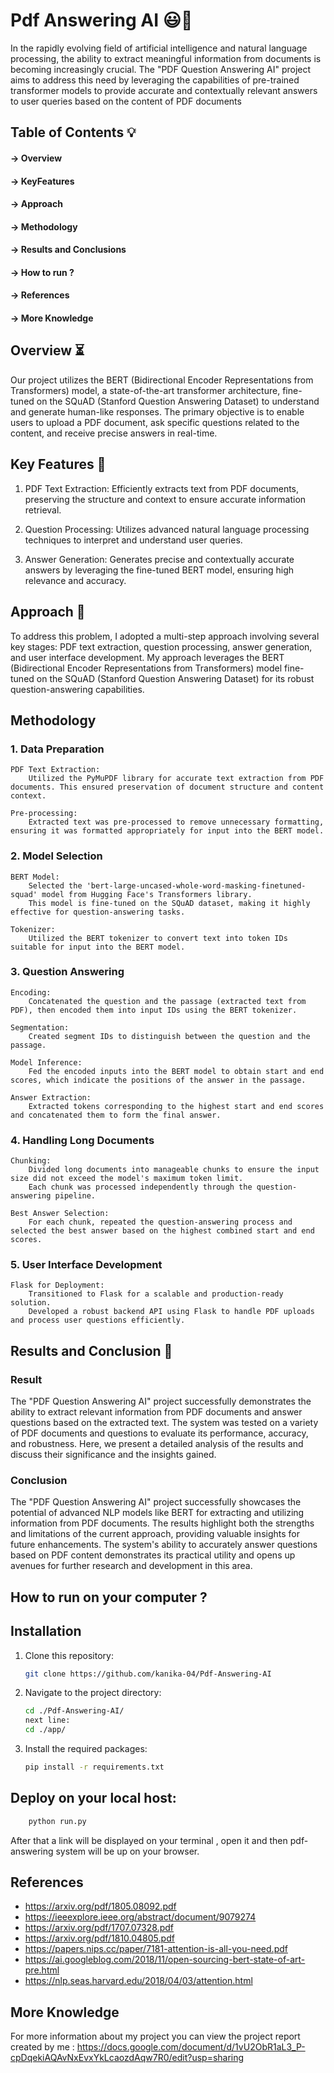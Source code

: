 
# Pdf Answering AI 😃🌟

In the rapidly evolving field of artificial intelligence and natural language processing, the ability to extract meaningful information from documents is becoming increasingly crucial. The "PDF Question Answering AI" project aims to address this need by leveraging the capabilities of pre-trained transformer models to provide accurate and contextually relevant answers to user queries based on the content of PDF documents


## Table of Contents 💡
#### -> Overview
#### -> KeyFeatures
#### -> Approach
#### -> Methodology
#### -> Results and Conclusions
#### -> How to run ?
#### -> References
#### -> More Knowledge 
## Overview ⏳
Our project utilizes the BERT (Bidirectional Encoder Representations from Transformers) model, a state-of-the-art transformer architecture, fine-tuned on the SQuAD (Stanford Question Answering Dataset) to understand and generate human-like responses. The primary objective is to enable users to upload a PDF document, ask specific questions related to the content, and receive precise answers in real-time.
## Key Features 🎲
1)  PDF Text Extraction: Efficiently extracts text from PDF documents, preserving the structure and context to ensure accurate information retrieval.

2)  Question Processing: Utilizes advanced natural language processing techniques to interpret and understand user queries.

3) Answer Generation: Generates precise and contextually accurate answers by leveraging the fine-tuned BERT model, ensuring high relevance and accuracy.


## Approach 🎩
To address this problem, I adopted a multi-step approach involving several key stages: PDF text extraction, question processing, answer generation, and user interface development. My approach leverages the BERT (Bidirectional Encoder Representations from Transformers) model fine-tuned on the SQuAD (Stanford Question Answering Dataset) for its robust question-answering capabilities.


## Methodology
### 1. Data Preparation

    PDF Text Extraction:
        Utilized the PyMuPDF library for accurate text extraction from PDF documents. This ensured preservation of document structure and content context.

    Pre-processing:
        Extracted text was pre-processed to remove unnecessary formatting, ensuring it was formatted appropriately for input into the BERT model.

### 2. Model Selection

    BERT Model:
        Selected the 'bert-large-uncased-whole-word-masking-finetuned-squad' model from Hugging Face's Transformers library.
        This model is fine-tuned on the SQuAD dataset, making it highly effective for question-answering tasks.

    Tokenizer:
        Utilized the BERT tokenizer to convert text into token IDs suitable for input into the BERT model.

### 3. Question Answering

    Encoding:
        Concatenated the question and the passage (extracted text from PDF), then encoded them into input IDs using the BERT tokenizer.

    Segmentation:
        Created segment IDs to distinguish between the question and the passage.

    Model Inference:
        Fed the encoded inputs into the BERT model to obtain start and end scores, which indicate the positions of the answer in the passage.

    Answer Extraction:
        Extracted tokens corresponding to the highest start and end scores and concatenated them to form the final answer.

### 4. Handling Long Documents

    Chunking:
        Divided long documents into manageable chunks to ensure the input size did not exceed the model's maximum token limit.
        Each chunk was processed independently through the question-answering pipeline.

    Best Answer Selection:
        For each chunk, repeated the question-answering process and selected the best answer based on the highest combined start and end scores.

### 5. User Interface Development

    Flask for Deployment:
        Transitioned to Flask for a scalable and production-ready solution.
        Developed a robust backend API using Flask to handle PDF uploads and process user questions efficiently.

## Results and Conclusion 🌻
### Result 
The "PDF Question Answering AI" project successfully demonstrates the ability to extract relevant information from PDF documents and answer questions based on the extracted text. The system was tested on a variety of PDF documents and questions to evaluate its performance, accuracy, and robustness. Here, we present a detailed analysis of the results and discuss their significance and the insights gained.
### Conclusion
The "PDF Question Answering AI" project successfully showcases the potential of advanced NLP models like BERT for extracting and utilizing information from PDF documents. The results highlight both the strengths and limitations of the current approach, providing valuable insights for future enhancements. The system's ability to accurately answer questions based on PDF content demonstrates its practical utility and opens up avenues for further research and development in this area.

## How to run on your computer ?
## Installation

1. Clone this repository:
    ```bash
   git clone https://github.com/kanika-04/Pdf-Answering-AI
    ```
2. Navigate to the project directory:
    ```bash
    cd ./Pdf-Answering-AI/
    next line:
    cd ./app/
    ```
3. Install the required packages:
    ```bash
    pip install -r requirements.txt

    ```
## Deploy on your local host:
```bash
    python run.py

```
After that a link will be displayed on your terminal , open it and then pdf-answering system will be up on your browser.
## References
- https://arxiv.org/pdf/1805.08092.pdf
- https://ieeexplore.ieee.org/abstract/document/9079274
- https://arxiv.org/pdf/1707.07328.pdf
- https://arxiv.org/pdf/1810.04805.pdf
- https://papers.nips.cc/paper/7181-attention-is-all-you-need.pdf
- https://ai.googleblog.com/2018/11/open-sourcing-bert-state-of-art-pre.html
- https://nlp.seas.harvard.edu/2018/04/03/attention.html
## More Knowledge
For more information about my project you can view the project report created by me :
https://docs.google.com/document/d/1vU2ObR1aL3_P-cpDqekiAQAvNxEvxYkLcaozdAqw7R0/edit?usp=sharing
